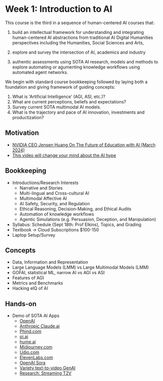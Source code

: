 # Week 1: Introduction to AI

This course is the third in a sequence of human-centered AI courses that:

1. build an intellectual framework for understanding and integrating human-centered AI abstractions from traditional AI Digital Humanities perspectives including the Humanities, Social Sciences and Arts,

2. explore and survey the intersection of AI, academics and industry

3. authentic assessments using SOTA AI research, models and methods to explore automating or agumenting knowledge workflows using automated agent networks.

We begin with standard course bookkeeping followed by laying both a foundation and giving framework of guiding concepts:

1. What is 'Artificial Intelligence' (AGI, ASI, etc.)?
2. What are current perceptions, beliefs and expectations?
3. Survey current SOTA multimodal AI models.
4. What is the trajectory and pace of AI innovation, investments and productization?

## Motivation

* [NVIDIA CEO Jensen Huang On The Future of Education with AI (March 2024)](https://www.youtube.com/watch?v=6Lcy2N3YcIs)
* [This video will change your mind about the AI hype](https://www.youtube.com/watch?v=uB9yZenVLzg)

## Bookkeeping

* Introductions/Research Interests
  * Narrative and Stories
  * Multi-lingual and Cross-cultural AI
  * Multimodal Affective AI
  * AI Safety, Security, and Regulation
  * Ethical Reasoning, Decision-Making, and Ethical Audits
  * Automation of knowledge workflows
  * Agentic Simulations (e.g. Persuasion, Deception, and Manipulation)
* Syllabus: Schedule (Sept 18th: Prof Elkins), Topics, and Grading
* Textbook -> Cloud Subscriptions $100-150
* Laptop Setup/Survey

## Concepts

* Data, Information and Representation
* Large Language Models (LMM) vs Large Multimodal Models (LMM)
* GOFAI, statistical ML, narrow AI vs AGI vs ASI
* Features of AGI
* Metrics and Benchmarks
* Hacking eIQ of AI

## Hands-on

* Demo of SOTA AI Apps
  * [OpenAI](chat.openai.com)
  * [Anthropic Claude.ai](https://claude.ai/new)
  * [Phind.com](https://www.phind.com/)
  * [pi.ai](https://pi.ai/)
  * [hume.ai](https://demo.hume.ai/)
  * [Midjourney.com](https://www.midjourney.com/home)
  * [Udio.com](https://www.udio.com/)
  * [ElevenLabs.com](https://elevenlabs.io/)
  * [OpenAI Sora](https://openai.com/index/sora/)
  * [Variety text-to-video GenAI](https://www.youtube.com/watch?v=WZVjlYVOYAI)
  * [Research: Streaming T2V](https://streamingt2v.github.io/)